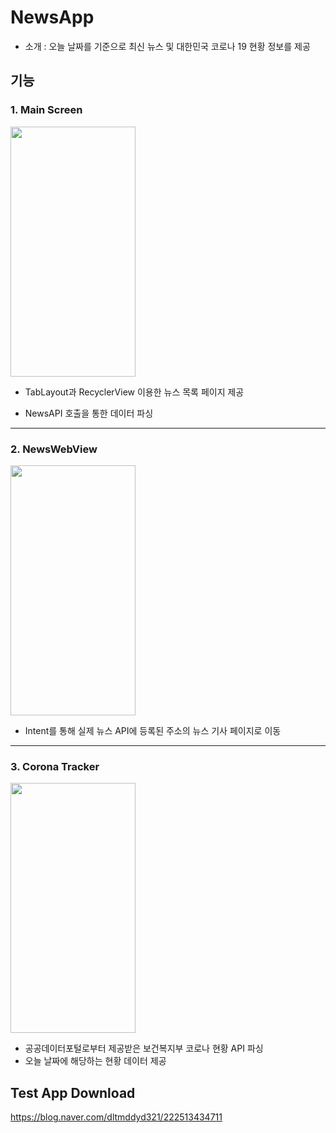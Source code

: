 # NewsApp

- 소개 : 오늘 날짜를 기준으로 최신 뉴스 및 대한민국 코로나 19 현황 정보를 제공

## 기능
### 1. Main Screen

<img src = "https://user-images.githubusercontent.com/73208493/134335974-545b86a7-63f1-4785-a9e5-b25476e4661a.gif" width="200" height="400">

- TabLayout과 RecyclerView 이용한 뉴스 목록 페이지 제공

- NewsAPI 호출을 통한 데이터 파싱
----

### 2. NewsWebView

<img src = "https://user-images.githubusercontent.com/73208493/134336394-c4fd9b7c-f118-4dca-bcae-afc0a692e04b.gif" width="200" height="400">

- Intent를 통해 실제 뉴스 API에 등록된 주소의 뉴스 기사 페이지로 이동
------

### 3. Corona Tracker

<img src = "https://user-images.githubusercontent.com/73208493/134337022-e243434a-67c2-4acf-8410-87d27b6389ab.gif" width="200" height="400">

- 공공데이터포털로부터 제공받은 보건복지부 코로나 현황 API 파싱
- 오늘 날짜에 해당하는 현황 데이터 제공

## Test App Download

https://blog.naver.com/dltmddyd321/222513434711

